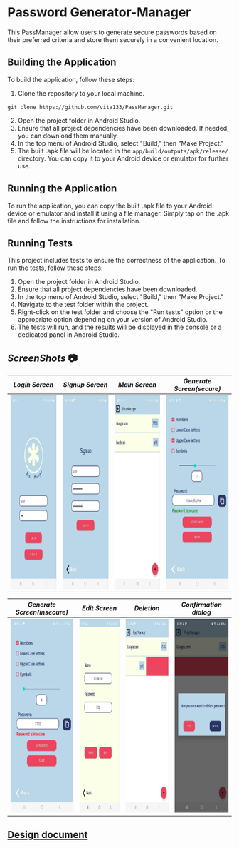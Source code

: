 # Password Generator-Manager 
This PassManager allow users to generate secure passwords based on their preferred criteria and store them securely in a convenient location.

## Building the Application

To build the application, follow these steps:

1. Clone the repository to your local machine.

```
git clone https://github.com/vita133/PassManager.git
```
2. Open the project folder in Android Studio.
3. Ensure that all project dependencies have been downloaded. If needed, you can download them manually.
4. In the top menu of Android Studio, select "Build," then "Make Project."
5. The built .apk file will be located in the `app/build/outputs/apk/release/` directory. You can copy it to your Android device or emulator for further use.

## Running the Application

To run the application, you can copy the built .apk file to your Android device or emulator and install it using a file manager. Simply tap on the .apk file and follow the instructions for installation.

## Running Tests

This project includes tests to ensure the correctness of the application. To run the tests, follow these steps:

1. Open the project folder in Android Studio.
2. Ensure that all project dependencies have been downloaded.
3. In the top menu of Android Studio, select "Build," then "Make Project."
4. Navigate to the test folder within the project.
5. Right-click on the test folder and choose the "Run tests" option or the appropriate option depending on your version of Android Studio.
6. The tests will run, and the results will be displayed in the console or a dedicated panel in Android Studio.

##  _ScreenShots_  :camera:

|  _Login Screen_  |      _Signup Screen_      |    _Main Screen_    |      _Generate Screen(secure)_    |
|----------|:-------------:|:-------------:|:-------------:|
| <img src=images/photo_2023-06-08_10-19-36.jpg width="200" height="435"> |  <img src=images/photo_2023-06-08_10-19-38.jpg width="200" height="435"> | <img src=images/photo_2023-06-08_10-19-50.jpg width="200" height="435"> | <img src=images/photo_2023-06-08_10-19-42.jpg width="200" height="435"> | 

|   _Generate Screen(insecure)_  |      _Edit Screen_      |    _Deletion_    |      _Сonfirmation dialog_    |
|----------|:-------------:|:-------------:|:-------------:|
| <img src=images/photo_2023-06-08_10-19-45.jpg width="200" height="435"> |  <img src=images/photo_2023-06-08_10-19-49.jpg width="200" height="435"> | <img src=images/photo_2023-06-08_10-19-52.jpg width="200" height="435"> | <img src=images/photo_2023-06-08_10-19-56.jpg width="200" height="435"> |

## [Design document](https://docs.google.com/document/d/1XEGaNqPQXwrxoQCH9QCrQosNg_byAlfBoxyzJ9582-c/edit?usp=sharing)
